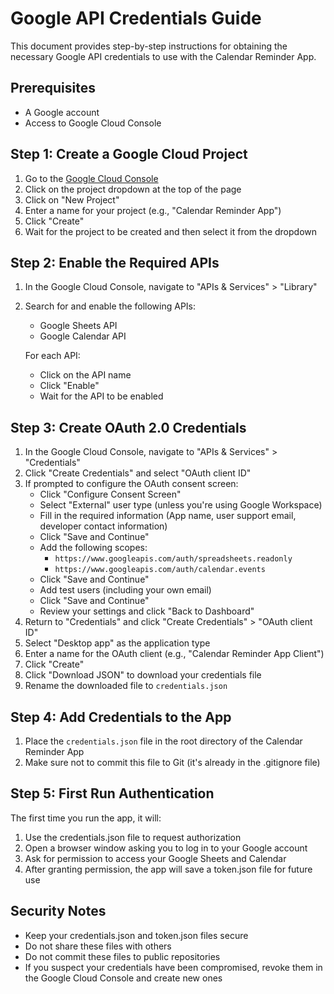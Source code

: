 # Google API Credentials Guide

This document provides step-by-step instructions for obtaining the necessary Google API credentials to use with the Calendar Reminder App.

## Prerequisites
- A Google account
- Access to Google Cloud Console

## Step 1: Create a Google Cloud Project

1. Go to the [Google Cloud Console](https://console.cloud.google.com/)
2. Click on the project dropdown at the top of the page
3. Click on "New Project"
4. Enter a name for your project (e.g., "Calendar Reminder App")
5. Click "Create"
6. Wait for the project to be created and then select it from the dropdown

## Step 2: Enable the Required APIs

1. In the Google Cloud Console, navigate to "APIs & Services" > "Library"
2. Search for and enable the following APIs:
   - Google Sheets API
   - Google Calendar API
   
   For each API:
   - Click on the API name
   - Click "Enable"
   - Wait for the API to be enabled

## Step 3: Create OAuth 2.0 Credentials

1. In the Google Cloud Console, navigate to "APIs & Services" > "Credentials"
2. Click "Create Credentials" and select "OAuth client ID"
3. If prompted to configure the OAuth consent screen:
   - Click "Configure Consent Screen"
   - Select "External" user type (unless you're using Google Workspace)
   - Fill in the required information (App name, user support email, developer contact information)
   - Click "Save and Continue"
   - Add the following scopes:
     - `https://www.googleapis.com/auth/spreadsheets.readonly`
     - `https://www.googleapis.com/auth/calendar.events`
   - Click "Save and Continue"
   - Add test users (including your own email)
   - Click "Save and Continue"
   - Review your settings and click "Back to Dashboard"
4. Return to "Credentials" and click "Create Credentials" > "OAuth client ID"
5. Select "Desktop app" as the application type
6. Enter a name for the OAuth client (e.g., "Calendar Reminder App Client")
7. Click "Create"
8. Click "Download JSON" to download your credentials file
9. Rename the downloaded file to `credentials.json`

## Step 4: Add Credentials to the App

1. Place the `credentials.json` file in the root directory of the Calendar Reminder App
2. Make sure not to commit this file to Git (it's already in the .gitignore file)

## Step 5: First Run Authentication

The first time you run the app, it will:
1. Use the credentials.json file to request authorization
2. Open a browser window asking you to log in to your Google account
3. Ask for permission to access your Google Sheets and Calendar
4. After granting permission, the app will save a token.json file for future use

## Security Notes

- Keep your credentials.json and token.json files secure
- Do not share these files with others
- Do not commit these files to public repositories
- If you suspect your credentials have been compromised, revoke them in the Google Cloud Console and create new ones
